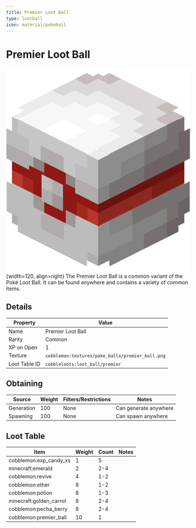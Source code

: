 ```yaml
---
title: Premier Loot Ball
type: lootball
icon: material/pokeball
---
```


# Premier Loot Ball

![Premier Ball](<../../assets/ball/Premier_Ball_(model).png>){width=120, align=right}
The Premier Loot Ball is a common variant of the Poké Loot Ball. It can be found anywhere and contains a variety of common items.

## Details

| Property      | Value                                            |
| ------------- | ------------------------------------------------ |
| Name          | Premier Loot Ball                                |
| Rarity        | Common                                           |
| XP on Open    | 1                                                |
| Texture       | `cobblemon:textures/poke_balls/premier_ball.png` |
| Loot Table ID | `cobbleloots:loot_ball/premier`                  |

## Obtaining

| Source     | Weight | Filters/Restrictions | Notes                 |
| ---------- | ------ | -------------------- | --------------------- |
| Generation | 100    | None                 | Can generate anywhere |
| Spawning   | 100    | None                 | Can spawn anywhere    |

## Loot Table

| Item                    | Weight | Count | Notes |
| ----------------------- | ------ | ----- | ----- |
| cobblemon:exp_candy_xs  | 1      | 5     |       |
| minecraft:emerald       | 2      | 2-4   |       |
| cobblemon:revive        | 4      | 1-2   |       |
| cobblemon:ether         | 8      | 1-2   |       |
| cobblemon:potion        | 8      | 1-3   |       |
| minecraft:golden_carrot | 8      | 2-4   |       |
| cobblemon:pecha_berry   | 8      | 2-4   |       |
| cobblemon:premier_ball  | 10     | 1     |       |
